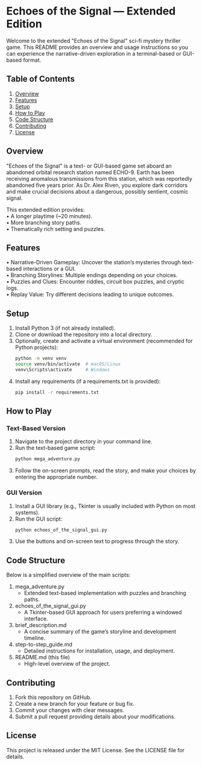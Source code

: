 # Echoes of the Signal — Extended Edition

Welcome to the extended "Echoes of the Signal" sci-fi mystery thriller game. This README provides an overview and usage instructions so you can experience the narrative-driven exploration in a terminal-based or GUI-based format.

## Table of Contents
1. [Overview](#overview)
2. [Features](#features)
3. [Setup](#setup)
4. [How to Play](#how-to-play)
5. [Code Structure](#code-structure)
6. [Contributing](#contributing)
7. [License](#license)

## Overview
"Echoes of the Signal" is a text- or GUI-based game set aboard an abandoned orbital research station named ECHO-9. Earth has been receiving anomalous transmissions from this station, which was reportedly abandoned five years prior. As Dr. Alex Riven, you explore dark corridors and make crucial decisions about a dangerous, possibly sentient, cosmic signal.

This extended edition provides:  
• A longer playtime (~20 minutes).  
• More branching story paths.  
• Thematically rich setting and puzzles.  

## Features
• Narrative-Driven Gameplay: Uncover the station’s mysteries through text-based interactions or a GUI.  
• Branching Storylines: Multiple endings depending on your choices.  
• Puzzles and Clues: Encounter riddles, circuit box puzzles, and cryptic logs.  
• Replay Value: Try different decisions leading to unique outcomes.  

## Setup
1. Install Python 3 (if not already installed).  
2. Clone or download the repository into a local directory.  
3. Optionally, create and activate a virtual environment (recommended for Python projects):  
   ```bash
   python -m venv venv
   source venv/bin/activate  # macOS/Linux
   venv\Scripts\activate     # Windows
   ```
4. Install any requirements (if a requirements.txt is provided):  
   ```bash
   pip install -r requirements.txt
   ```

## How to Play
### Text-Based Version
1. Navigate to the project directory in your command line.
2. Run the text-based game script:
   ```bash
   python mega_adventure.py
   ```
3. Follow the on-screen prompts, read the story, and make your choices by entering the appropriate number.

### GUI Version
1. Install a GUI library (e.g., Tkinter is usually included with Python on most systems).  
2. Run the GUI script:
   ```bash
   python echoes_of_the_signal_gui.py
   ```
3. Use the buttons and on-screen text to progress through the story.

## Code Structure
Below is a simplified overview of the main scripts:

1. mega_adventure.py  
   - Extended text-based implementation with puzzles and branching paths.
2. echoes_of_the_signal_gui.py  
   - A Tkinter-based GUI approach for users preferring a windowed interface.
3. brief_description.md  
   - A concise summary of the game’s storyline and development timeline.
4. step-to-step_guide.md  
   - Detailed instructions for installation, usage, and deployment.
5. README.md (this file)  
   - High-level overview of the project.

## Contributing
1. Fork this repository on GitHub.  
2. Create a new branch for your feature or bug fix.  
3. Commit your changes with clear messages.  
4. Submit a pull request providing details about your modifications.

## License
This project is released under the MIT License. See the LICENSE file for details.
